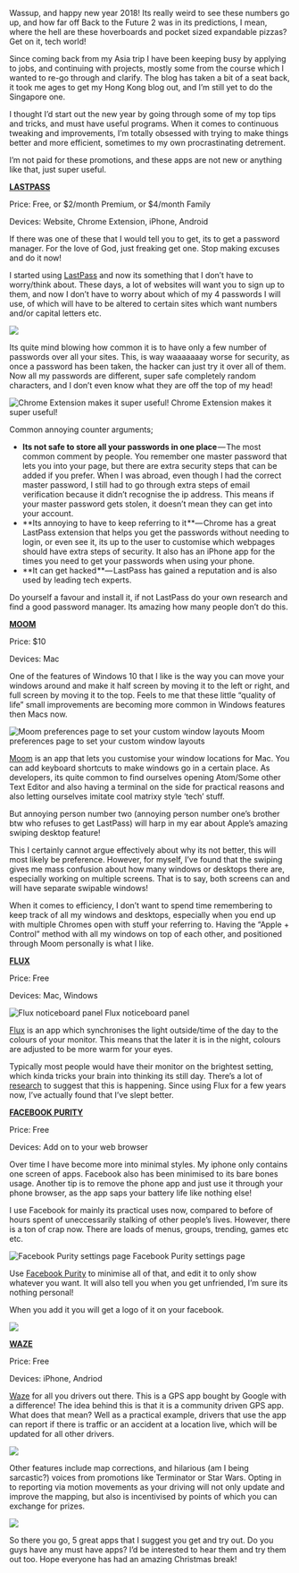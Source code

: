 Wassup, and happy new year 2018! Its really weird to see these numbers go up, and how far off Back to the Future 2 was in its predictions, I mean, where the hell are these hoverboards and pocket sized expandable pizzas? Get on it, tech world!

Since coming back from my Asia trip I have been keeping busy by applying to jobs, and continuing with projects, mostly some from the course which I wanted to re-go through and clarify. The blog has taken a bit of a seat back, it took me ages to get my Hong Kong blog out, and I’m still yet to do the Singapore one.

I thought I’d start out the new year by going through some of my top tips and tricks, and must have useful programs. When it comes to continuous tweaking and improvements, I’m totally obsessed with trying to make things better and more efficient, sometimes to my own procrastinating detrement.

I’m not paid for these promotions, and these apps are not new or anything like that, just super useful.

[**LASTPASS**](https://www.lastpass.com/)

Price: Free, or $2/month Premium, or $4/month Family

Devices: Website, Chrome Extension, iPhone, Android

If there was one of these that I would tell you to get, its to get a password manager. For the love of God, just freaking get one. Stop making excuses and do it now!

I started using [LastPass](https://www.lastpass.com/) and now its something that I don’t have to worry/think about. These days, a lot of websites will want you to sign up to them, and now I don’t have to worry about which of my 4 passwords I will use, of which will have to be altered to certain sites which want numbers and/or capital letters etc.

![](https://cdn-images-1.medium.com/max/800/0*wQGKz2i7X-094LZ7.png)

Its quite mind blowing how common it is to have only a few number of passwords over all your sites. This, is way waaaaaaay worse for security, as once a password has been taken, the hacker can just try it over all of them. Now all my passwords are different, super safe completely random characters, and I don’t even know what they are off the top of my head!

![Chrome Extension makes it super useful!](https://cdn-images-1.medium.com/max/800/0*fTVWIn6EBfagObBf.png)
Chrome Extension makes it super useful!

Common annoying counter arguments;

*   **Its not safe to store all your passwords in one place** — The most common comment by people. You remember one master password that lets you into your page, but there are extra security steps that can be added if you prefer. When I was abroad, even though I had the correct master password, I still had to go through extra steps of email verification because it didn’t recognise the ip address. This means if your master password gets stolen, it doesn’t mean they can get into your account.
*   **Its annoying to have to keep referring to it **— Chrome has a great LastPass extension that helps you get the passwords without needing to login, or even see it, its up to the user to customise which webpages should have extra steps of security. It also has an iPhone app for the times you need to get your passwords when using your phone.
*   **It can get hacked **— LastPass has gained a reputation and is also used by leading tech experts.

Do yourself a favour and install it, if not LastPass do your own research and find a good password manager. Its amazing how many people don’t do this.

[**MOOM**](https://manytricks.com/moom/)

Price: $10

Devices: Mac

One of the features of Windows 10 that I like is the way you can move your windows around and make it half screen by moving it to the left or right, and full screen by moving it to the top. Feels to me that these little “quality of life” small improvements are becoming more common in Windows features then Macs now.

![Moom preferences page to set your custom window layouts](https://cdn-images-1.medium.com/max/800/0*SRwyyW9-YMFJRs0i.png)
Moom preferences page to set your custom window layouts

[Moom](https://manytricks.com/moom/) is an app that lets you customise your window locations for Mac. You can add keyboard shortcuts to make windows go in a certain place. As developers, its quite common to find ourselves opening Atom/Some other Text Editor and also having a terminal on the side for practical reasons and also letting ourselves imitate cool matrixy style ‘tech’ stuff.

But annoying person number two (annoying person number one’s brother btw who refuses to get LastPass) will harp in my ear about Apple’s amazing swiping desktop feature!

This I certainly cannot argue effectively about why its not better, this will most likely be preference. However, for myself, I’ve found that the swiping gives me mass confusion about how many windows or desktops there are, especially working on multiple screens. That is to say, both screens can and will have separate swipable windows!

When it comes to efficiency, I don’t want to spend time remembering to keep track of all my windows and desktops, especially when you end up with multiple Chromes open with stuff your referring to. Having the “Apple + Control” method with all my windows on top of each other, and positioned through Moom personally is what I like.

[**FLUX**](https://justgetflux.com/)

Price: Free

Devices: Mac, Windows

![Flux noticeboard panel](https://cdn-images-1.medium.com/max/800/0*ZEUq0j3AN1IYjG14.jpg)
Flux noticeboard panel

[Flux](https://justgetflux.com/) is an app which synchronises the light outside/time of the day to the colours of your monitor. This means that the later it is in the night, colours are adjusted to be more warm for your eyes.

Typically most people would have their monitor on the brightest setting, which kinda tricks your brain into thinking its still day. There’s a lot of [research](https://justgetflux.com/research.html) to suggest that this is happening. Since using Flux for a few years now, I’ve actually found that I’ve slept better.

[**FACEBOOK PURITY**](http://www.fbpurity.com/)

Price: Free

Devices: Add on to your web browser

Over time I have become more into minimal styles. My iphone only contains one screen of apps. Facebook also has been minimised to its bare bones usage. Another tip is to remove the phone app and just use it through your phone browser, as the app saps your battery life like nothing else!

I use Facebook for mainly its practical uses now, compared to before of hours spent of uneccessarily stalking of other people’s lives. However, there is a ton of crap now. There are loads of menus, groups, trending, games etc etc.

![Facebook Purity settings page](https://cdn-images-1.medium.com/max/800/0*isSdKj1xwoFIvJMi.png)
Facebook Purity settings page

Use [Facebook Purity](http://www.fbpurity.com/) to minimise all of that, and edit it to only show whatever you want. It will also tell you when you get unfriended, I’m sure its nothing personal!

When you add it you will get a logo of it on your facebook.

![](https://cdn-images-1.medium.com/max/800/0*WZR7mASV85C9BYt_.png)

[**WAZE**](https://www.waze.com/)

Price: Free

Devices: iPhone, Andriod

[Waze](https://www.waze.com/) for all you drivers out there. This is a GPS app bought by Google with a difference! The idea behind this is that it is a community driven GPS app. What does that mean? Well as a practical example, drivers that use the app can report if there is traffic or an accident at a location live, which will be updated for all other drivers.

![](https://cdn-images-1.medium.com/max/800/0*WEP0I_d4JXUrztNB.png)

Other features include map corrections, and hilarious (am I being sarcastic?) voices from promotions like Terminator or Star Wars. Opting in to reporting via motion movements as your driving will not only update and improve the mapping, but also is incentivised by points of which you can exchange for prizes.

![](https://cdn-images-1.medium.com/max/800/0*F7IobcJ0hiyU0boK.jpg)

So there you go, 5 great apps that I suggest you get and try out. Do you guys have any must have apps? I’d be interested to hear them and try them out too. Hope everyone has had an amazing Christmas break!